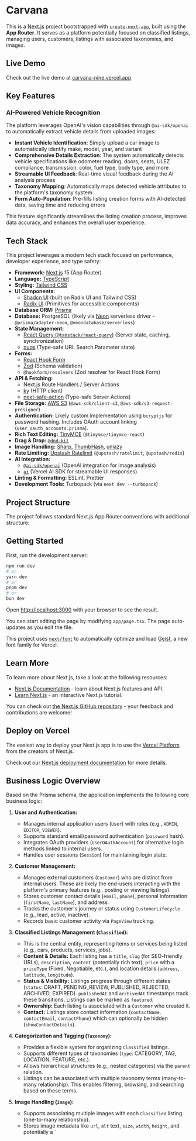 # Carvana

This is a [Next.js](https://nextjs.org) project bootstrapped with [`create-next-app`](https://nextjs.org/docs/app/api-reference/cli/create-next-app), built using the **App Router**. It serves as a platform potentially focused on classified listings, managing users, customers, listings with associated taxonomies, and images.

## Live Demo

Check out the live demo at [carvana-nine.vercel.app](https://carvana-nine.vercel.app)

## Key Features

### AI-Powered Vehicle Recognition

The platform leverages OpenAI's vision capabilities through `@ai-sdk/openai` to automatically extract vehicle details from uploaded images:

- **Instant Vehicle Identification**: Simply upload a car image to automatically identify make, model, year, and variant
- **Comprehensive Details Extraction**: The system automatically detects vehicle specifications like odometer reading, doors, seats, ULEZ compliance, transmission, color, fuel type, body type, and more
- **Streamable UI Feedback**: Real-time visual feedback during the AI analysis process
- **Taxonomy Mapping**: Automatically maps detected vehicle attributes to the platform's taxonomy system
- **Form Auto-Population**: Pre-fills listing creation forms with AI-detected data, saving time and reducing errors

This feature significantly streamlines the listing creation process, improves data accuracy, and enhances the overall user experience.

## Tech Stack

This project leverages a modern tech stack focused on performance, developer experience, and type safety:

- **Framework:** [Next.js](https://nextjs.org) 15 (App Router)
- **Language:** [TypeScript](https://www.typescriptlang.org/)
- **Styling:** [Tailwind CSS](https://tailwindcss.com/)
- **UI Components:**
  - [Shadcn UI](https://ui.shadcn.com/) (built on Radix UI and Tailwind CSS)
  - [Radix UI](https://www.radix-ui.com/) (Primitives for accessible components)
- **Database ORM:** [Prisma](https://www.prisma.io/)
- **Database:** PostgreSQL (likely via [Neon](https://neon.tech/) serverless driver - `@prisma/adapter-neon`, `@neondatabase/serverless`)
- **State Management:**
  - [React Query (`@tanstack/react-query`)](https://tanstack.com/query/latest) (Server state, caching, synchronization)
  - [nuqs](https://nuqs.47ng.com/) (Type-safe URL Search Parameter state)
- **Forms:**
  - [React Hook Form](https://react-hook-form.com/)
  - [Zod](https://zod.dev/) (Schema validation)
  - `@hookform/resolvers` (Zod resolver for React Hook Form)
- **API & Fetching:**
  - Next.js Route Handlers / Server Actions
  - [ky](https://github.com/sindresorhus/ky) (HTTP client)
  - [next-safe-action](https://next-safe-action.dev/) (Type-safe Server Actions)
- **File Storage:** [AWS S3](https://aws.amazon.com/s3/) (`@aws-sdk/client-s3`, `@aws-sdk/s3-request-presigner`)
- **Authentication:** Likely custom implementation using `bcryptjs` for password hashing. Includes OAuth account linking (`user_oauth_accounts.prisma`).
- **Rich Text Editing:** [TinyMCE](https://www.tiny.cloud/) (`@tinymce/tinymce-react`)
- **Drag & Drop:** [`@dnd-kit`](https://dndkit.com/)
- **Image Handling:** [Sharp](https://sharp.pixelplumbing.com/), [ThumbHash](https://github.com/evanw/thumbhash), [unlazy](https://unlazy.byword.xyz/)
- **Rate Limiting:** [Upstash Ratelimit](https://upstash.com/docs/ratelimit/overview) (`@upstash/ratelimit`, `@upstash/redis`)
- **AI Integration:**
  - [`@ai-sdk/openai`](https://sdk.vercel.ai/) (OpenAI integration for image analysis)
  - [`ai`](https://sdk.vercel.ai/) (Vercel AI SDK for streamable UI responses)
- **Linting & Formatting:** ESLint, Prettier
- **Development Tools:** Turbopack (via `next dev --turbopack`)

## Project Structure

The project follows standard Next.js App Router conventions with additional structure:

## Getting Started

First, run the development server:

```bash
npm run dev
# or
yarn dev
# or
pnpm dev
# or
bun dev
```

Open [http://localhost:3000](http://localhost:3000) with your browser to see the result.

You can start editing the page by modifying `app/page.tsx`. The page auto-updates as you edit the file.

This project uses [`next/font`](https://nextjs.org/docs/app/building-your-application/optimizing/fonts) to automatically optimize and load [Geist](https://vercel.com/font), a new font family for Vercel.

## Learn More

To learn more about Next.js, take a look at the following resources:

- [Next.js Documentation](https://nextjs.org/docs) - learn about Next.js features and API.
- [Learn Next.js](https://nextjs.org/learn) - an interactive Next.js tutorial.

You can check out [the Next.js GitHub repository](https://github.com/vercel/next.js) - your feedback and contributions are welcome!

## Deploy on Vercel

The easiest way to deploy your Next.js app is to use the [Vercel Platform](https://vercel.com/new?utm_medium=default-template&filter=next.js&utm_source=create-next-app&utm_campaign=create-next-app-readme) from the creators of Next.js.

Check out our [Next.js deployment documentation](https://nextjs.org/docs/app/building-your-application/deploying) for more details.

## Business Logic Overview

Based on the Prisma schema, the application implements the following core business logic:

1.  **User and Authentication:**

    - Manages internal application users (`User`) with roles (e.g., `ADMIN`, `EDITOR`, `VIEWER`).
    - Supports standard email/password authentication (`password` hash).
    - Integrates OAuth providers (`UserOAuthAccount`) for alternative login methods linked to internal users.
    - Handles user sessions (`Session`) for maintaining login state.

2.  **Customer Management:**

    - Manages external customers (`Customer`) who are distinct from internal users. These are likely the end-users interacting with the platform's primary features (e.g., posting or viewing listings).
    - Stores customer contact details (`email`, `phone`), personal information (`firstName`, `lastName`), and address.
    - Tracks the customer's journey or status using `CustomerLifecycle` (e.g., lead, active, inactive).
    - Records basic customer activity via `PageView` tracking.

3.  **Classified Listings Management (`Classified`):**

    - This is the central entity, representing items or services being listed (e.g., cars, products, services, jobs).
    - **Content & Details:** Each listing has a `title`, `slug` (for SEO-friendly URLs), `description`, `content` (potentially rich text), `price` with a `priceType` (Fixed, Negotiable, etc.), and location details (`address`, `latitude`, `longitude`).
    - **Status & Visibility:** Listings progress through different states (`status`: DRAFT, PENDING_REVIEW, PUBLISHED, REJECTED, ARCHIVED, EXPIRED). `publishedAt` and `archivedAt` timestamps track these transitions. Listings can be marked as `featured`.
    - **Ownership:** Each listing is associated with a `Customer` who created it.
    - **Contact:** Listings store contact information (`contactName`, `contactEmail`, `contactPhone`) which can optionally be hidden (`showContactDetails`).

4.  **Categorization and Tagging (`Taxonomy`):**

    - Provides a flexible system for organizing `Classified` listings.
    - Supports different types of taxonomies (`type`: CATEGORY, TAG, LOCATION, FEATURE, etc.).
    - Allows hierarchical structures (e.g., nested categories) via the `parent` relation.
    - Listings can be associated with multiple taxonomy terms (many-to-many relationship). This enables filtering, browsing, and searching based on these terms.

5.  **Image Handling (`Image`):**
    - Supports associating multiple images with each `Classified` listing (one-to-many relationship).
    - Stores image metadata like `url`, `alt` text, `size`, `width`, `height`, and potentially a `
